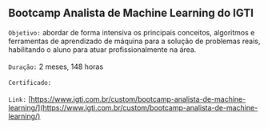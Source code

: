 ## Bootcamp Analista de Machine Learning do IGTI
`Objetivo:` abordar de forma intensiva os principais conceitos, algoritmos e ferramentas de aprendizado de máquina para a solução de problemas reais, habilitando o aluno para atuar
profissionalmente na área.</br></br>
`Duração:` 2 meses, 148 horas</br></br>
`Certificado:` [](https://github.com/felipeapm/Bootcamp-Analista-de-Machine-Learning/)</br></br>
`Link:` [https://www.igti.com.br/custom/bootcamp-analista-de-machine-learning/](https://www.igti.com.br/custom/bootcamp-analista-de-machine-learning/)
</br></br>

